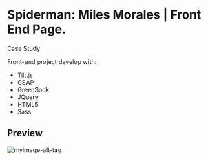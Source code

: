 # Spiderman: Miles Morales | Front End Page.
Case Study

Front-end project develop with:

<!--ts-->
* Tilt.js
* GSAP
* GreenSock
* JQuery
* HTML5
* Sass
<!--te-->

## Preview

![myimage-alt-tag](https://i.imgur.com/5JfW9Mn.png## )

